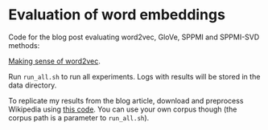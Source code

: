 Evaluation of word embeddings
=============================

Code for the blog post evaluating word2vec, GloVe, SPPMI and SPPMI-SVD methods:

[Making sense of word2vec](http://radimrehurek.com/2014/12/making-sense-of-word2vec/).

Run `run_all.sh` to run all experiments. Logs with results will be stored in the data directory.

To replicate my results from the blog article, download and preprocess Wikipedia using [this code](https://github.com/piskvorky/sim-shootout).
You can use your own corpus though (the corpus path is a parameter to `run_all.sh`).
